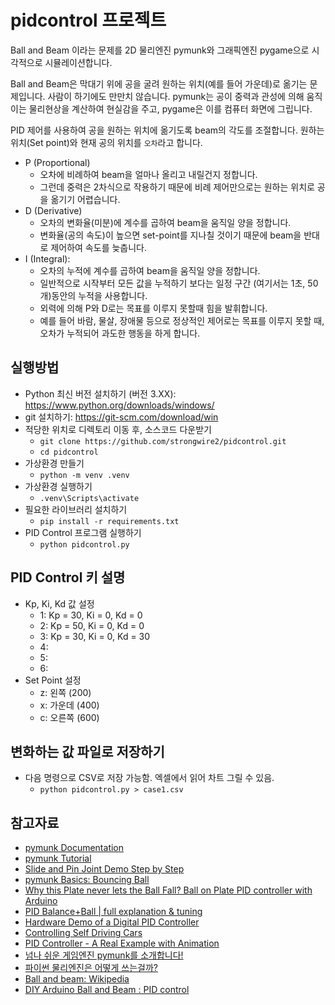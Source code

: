 # pidcontrol 프로젝트 

Ball and Beam 이라는 문제를 2D 물리엔진 pymunk와 그래픽엔진 pygame으로 시각적으로 시뮬레이션합니다.

Ball and Beam은 막대기 위에 공을 굴려 원하는 위치(예를 들어 가운데)로 옮기는 문제입니다. 사람이 하기에도 만만치 않습니다.
pymunk는 공이 중력과 관성에 의해 움직이는 물리현상을 계산하여 현실감을 주고, pygame은 이를 컴퓨터 화면에 그립니다.

PID 제어를 사용하여 공을 원하는 위치에 옮기도록 beam의 각도를 조절합니다. 원하는 위치(Set point)와 현재 공의 위치를 `오차`라고 합니다. 
- P (Proportional)
  - 오차에 비례하여 beam을 얼마나 올리고 내릴건지 정합니다. 
  - 그런데 중력은 2차식으로 작용하기 때문에 비례 제어만으로는 원하는 위치로 공을 옮기기 어렵습니다.
- D (Derivative)
  - 오차의 변화율(미분)에 계수를 곱하여 beam을 움직일 양을 정합니다. 
  - 변화율(공의 속도)이 높으면 set-point를 지나칠 것이기 때문에 beam을 반대로 제어하여 속도를 늦춥니다. 
- I (Integral): 
  - 오차의 누적에 계수를 곱하여 beam을 움직일 양을 정합니다. 
  - 일반적으로 시작부터 모든 값을 누적하기 보다는 일정 구간 (여기서는 1초, 50개)동안의 누적을 사용합니다.
  - 외력에 의해 P와 D로는 목표를 이루지 못할때 힘을 발휘합니다. 
  - 예를 들어 바람, 물살, 장애물 등으로 정상적인 제어로는 목표를 이루지 못할 때, 오차가 누적되어 과도한 행동을 하게 합니다. 

## 실행방법
- Python 최신 버전 설치하기 (버전 3.XX): https://www.python.org/downloads/windows/
- git 설치하기: https://git-scm.com/download/win
- 적당한 위치로 디렉토리 이동 후, 소스코드 다운받기
  - `git clone https://github.com/strongwire2/pidcontrol.git`
  - `cd pidcontrol`
- 가상환경 만들기
  - `python -m venv .venv`
- 가상환경 실행하기
  - `.venv\Scripts\activate`
- 필요한 라이브러리 설치하기
  - `pip install -r requirements.txt`
- PID Control 프로그램 실행하기
  - `python pidcontrol.py`

## PID Control 키 설명 
- Kp, Ki, Kd 값 설정
  - 1: Kp = 30, Ki = 0, Kd = 0
  - 2: Kp = 50, Ki = 0, Kd = 0
  - 3: Kp = 30, Ki = 0, Kd = 30
  - 4: 
  - 5:
  - 6:
- Set Point 설정
  - z: 왼쪽 (200)
  - x: 가운데 (400)
  - c: 오른쪽 (600)

## 변화하는 값 파일로 저장하기
- 다음 명령으로 CSV로 저장 가능함. 엑셀에서 읽어 차트 그릴 수 있음. 
  - `python pidcontrol.py > case1.csv`

## 참고자료
- [pymunk Documentation](http://www.pymunk.org/_/downloads/en/stable/pdf/)
- [pymunk Tutorial](https://readthedocs.org/projects/pymunk-tutorial/downloads/pdf/latest/)
- [Slide and Pin Joint Demo Step by Step](https://www.pymunk.org/en/latest/tutorials/SlideAndPinJoint.html)
- [pymunk Basics: Bouncing Ball](https://www.youtube.com/watch?v=nNjRz31-7s0&list=PL_N_kL9gRTm8lh7GxFHh3ym1RXi6I6c50&index=2)
- [Why this Plate never lets the Ball Fall? Ball on Plate PID controller with Arduino](https://www.youtube.com/watch?v=0BDvbljP4Yk)
- [PID Balance+Ball | full explanation & tuning](https://www.youtube.com/watch?v=JFTJ2SS4xyA)
- [Hardware Demo of a Digital PID Controller](https://www.youtube.com/watch?v=fusr9eTceEo)
- [Controlling Self Driving Cars](https://www.youtube.com/watch?v=4Y7zG48uHRo)
- [PID Controller - A Real Example with Animation](https://www.youtube.com/watch?v=7qw7vnTGNsA)
- [넘나 쉬운 게임엔진 pymunk를 소개합니다!](https://www.youtube.com/watch?v=QJsFy2A05X0)
- [파이썬 물리엔진은 어떻게 쓰는걸까?](https://www.youtube.com/watch?v=tF4PctX66ek)
- [Ball and beam: Wikipedia](https://en.wikipedia.org/wiki/Ball_and_beam)
- [DIY Arduino Ball and Beam : PID control](https://www.youtube.com/watch?v=FidxDZ7X6OI)
